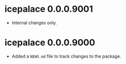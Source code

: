 <!-- NEWS.md is maintained by https://cynkra.github.io/fledge, do not edit -->

# icepalace 0.0.0.9001

- Internal changes only.


# icepalace 0.0.0.9000

* Added a `NEWS.md` file to track changes to the package.
